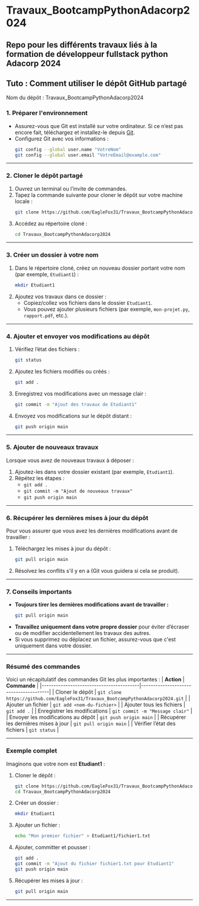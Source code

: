 # Travaux_BootcampPythonAdacorp2024
Repo pour les différents travaux liés à la formation de développeur fullstack python Adacorp 2024
---

## **Tuto : Comment utiliser le dépôt GitHub partagé**
Nom du dépôt : Travaux_BootcampPythonAdacorp2024

### **1. Préparer l'environnement**
- Assurez-vous que Git est installé sur votre ordinateur. Si ce n’est pas encore fait, téléchargez et installez-le depuis [Git](https://git-scm.com/).
- Configurez Git avec vos informations :
  ```bash
  git config --global user.name "VotreNom"
  git config --global user.email "VotreEmail@example.com"
  ```

---

### **2. Cloner le dépôt partagé**
1. Ouvrez un terminal ou l’invite de commandes.
2. Tapez la commande suivante pour cloner le dépôt sur votre machine locale :
   ```bash
   git clone https://github.com/EagleFox31/Travaux_BootcampPythonAdacorp2024.git
   ```
3. Accédez au répertoire cloné :
   ```bash
   cd Travaux_BootcampPythonAdacorp2024
   ```

---

### **3. Créer un dossier à votre nom**
1. Dans le répertoire cloné, créez un nouveau dossier portant votre nom (par exemple, `Etudiant1`) :
   ```bash
   mkdir Etudiant1
   ```
2. Ajoutez vos travaux dans ce dossier :
   - Copiez/collez vos fichiers dans le dossier `Etudiant1`.
   - Vous pouvez ajouter plusieurs fichiers (par exemple, `mon-projet.py`, `rapport.pdf`, etc.).

---

### **4. Ajouter et envoyer vos modifications au dépôt**
1. Vérifiez l’état des fichiers :
   ```bash
   git status
   ```
2. Ajoutez les fichiers modifiés ou créés :
   ```bash
   git add .
   ```
3. Enregistrez vos modifications avec un message clair :
   ```bash
   git commit -m "Ajout des travaux de Etudiant1"
   ```
4. Envoyez vos modifications sur le dépôt distant :
   ```bash
   git push origin main
   ```

---

### **5. Ajouter de nouveaux travaux**
Lorsque vous avez de nouveaux travaux à déposer :
1. Ajoutez-les dans votre dossier existant (par exemple, `Etudiant1`).
2. Répétez les étapes :
   - `git add .`
   - `git commit -m "Ajout de nouveaux travaux"`
   - `git push origin main`

---

### **6. Récupérer les dernières mises à jour du dépôt**
Pour vous assurer que vous avez les dernières modifications avant de travailler :
1. Téléchargez les mises à jour du dépôt :
   ```bash
   git pull origin main
   ```
2. Résolvez les conflits s'il y en a (Git vous guidera si cela se produit).

---

### **7. Conseils importants**
- **Toujours tirer les dernières modifications avant de travailler :**
  ```bash
  git pull origin main
  ```
- **Travaillez uniquement dans votre propre dossier** pour éviter d’écraser ou de modifier accidentellement les travaux des autres.
- Si vous supprimez ou déplacez un fichier, assurez-vous que c'est uniquement dans votre dossier.

---

### **Résumé des commandes**
Voici un récapitulatif des commandes Git les plus importantes :
| **Action**                              | **Commande**                          |
|-----------------------------------------|---------------------------------------|
| Cloner le dépôt                         | `git clone https://github.com/EagleFox31/Travaux_BootcampPythonAdacorp2024.git`                     |
| Ajouter un fichier                      | `git add <nom-du-fichier>`            |
| Ajouter tous les fichiers               | `git add .`                           |
| Enregistrer les modifications           | `git commit -m "Message clair"`       |
| Envoyer les modifications au dépôt      | `git push origin main`                |
| Récupérer les dernières mises à jour    | `git pull origin main`                |
| Vérifier l’état des fichiers            | `git status`                          |

---

### **Exemple complet**
Imaginons que votre nom est **Etudiant1** :
1. Cloner le dépôt :
   ```bash
   git clone https://github.com/EagleFox31/Travaux_BootcampPythonAdacorp2024.git
   cd Travaux_BootcampPythonAdacorp2024
   ```
2. Créer un dossier :
   ```bash
   mkdir Etudiant1
   ```
3. Ajouter un fichier :
   ```bash
   echo "Mon premier fichier" > Etudiant1/fichier1.txt
   ```
4. Ajouter, committer et pousser :
   ```bash
   git add .
   git commit -m "Ajout du fichier fichier1.txt pour Etudiant1"
   git push origin main
   ```
5. Récupérer les mises à jour :
   ```bash
   git pull origin main
   ```

---
